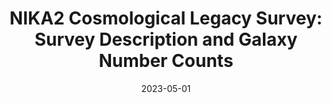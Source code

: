 ---
title: "NIKA2 Cosmological Legacy Survey: Survey Description and Galaxy Number Counts"
collection: publications
permalink: /publication/2023-05-01-NIKA2-Cosmological-Legacy-Survey-Survey-Description-and-Galaxy-Number-Counts
date: 2023-05-01
venue: 'arXiv e-prints'
citation: ' L. Bing,  M. Béthermin,  G. Lagache et al., &quot;NIKA2 Cosmological Legacy Survey: Survey Description and Galaxy Number Counts.&quot; arXiv e-prints, 2023.'
---